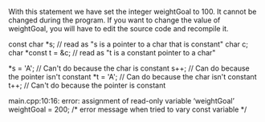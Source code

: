 With this statement we have set the integer weightGoal to 100. It cannot be changed during the program. If you want to change the value of weightGoal, you will have to edit the source code and recompile it.

const char *s;      // read as "s is a pointer to a char that is constant"
char c;
char *const t = &c; // read as "t is a constant pointer to a char"

*s = 'A'; // Can't do because the char is constant
s++;      // Can do because the pointer isn't constant
*t = 'A'; // Can do because the char isn't constant
t++;      // Can't do because the pointer is constant

main.cpp:10:16: error: assignment of read-only variable ‘weightGoal’
     weightGoal = 200; /* error message when tried to vary const variable */
